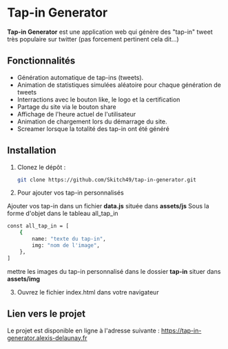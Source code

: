 # Tap-in Generator

**Tap-in Generator** est une application web qui génère des "tap-in" tweet très populaire sur twitter (pas forcement pertinent cela dit...)

## Fonctionnalités

- Génération automatique de tap-ins (tweets).
- Animation de statistiques simulées aléatoire pour chaque génération de tweets
- Interractions avec le bouton like, le logo et la certification
- Partage du site via le bouton share
- Affichage de l'heure actuel de l'utilisateur
- Animation de chargement lors du démarrage du site.
- Screamer lorsque la totalité des tap-in ont été généré

## Installation

1. Clonez le dépôt :

   ```bash
   git clone https://github.com/Skitch49/tap-in-generator.git
   ```

2. Pour ajouter vos tap-in personnalisés

Ajouter vos tap-in dans un fichier **data.js** située dans **assets/js**
Sous la forme d'objet dans le tableau all_tap_in

```bash
const all_tap_in = [
    {
        name: "texte du tap-in",
        img: "nom de l'image",
    },
]
```

mettre les images du tap-in personnalisé dans le dossier **tap-in** situer dans **assets/img**

3. Ouvrez le fichier index.html dans votre navigateur

## Lien vers le projet
Le projet est disponible en ligne à l'adresse suivante : https://tap-in-generator.alexis-delaunay.fr
